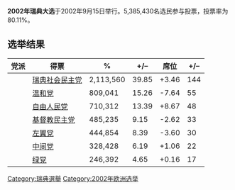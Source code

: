 **2002年瑞典大选**于2002年9月15日举行。5,385,430名选民参与投票，投票率为80.11%。

## 选举结果

| 党派 | 得票                                            | %         | \+/–  | 席位     | \+/– |
| -- | --------------------------------------------- | --------- | ----- | ------ | ---- |
|    | [瑞典社会民主党](../Page/瑞典社会民主党.md "wikilink")      | 2,113,560 | 39.85 | \+3.46 | 144  |
|    | [温和党](../Page/温和党.md "wikilink")              | 809,041   | 15.26 | \-7.64 | 55   |
|    | [自由人民党](../Page/自由人民党.md "wikilink")          | 710,312   | 13.39 | \+8.67 | 48   |
|    | [基督教民主党](../Page/基督教民主党_\(瑞典\).md "wikilink") | 485,235   | 9.15  | \-2.62 | 33   |
|    | [左翼党](../Page/左翼党_\(瑞典\).md "wikilink")       | 444,854   | 8.39  | \-3.60 | 30   |
|    | [中间党](../Page/中间党_\(瑞典\).md "wikilink")       | 328,428   | 6.19  | \+1.06 | 22   |
|    | [绿党](../Page/绿党_\(瑞典\).md "wikilink")         | 246,392   | 4.65  | \+0.16 | 17   |

[Category:瑞典選舉](https://zh.wikipedia.org/wiki/Category:瑞典選舉 "wikilink")
[Category:2002年欧洲选举](https://zh.wikipedia.org/wiki/Category:2002年欧洲选举 "wikilink")